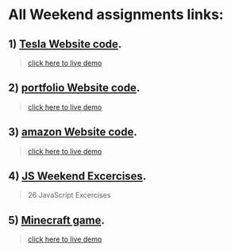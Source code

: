 # All Weekend assignments links:

## 1) <a href="https://github.com/gurelbs/BOOTCAMP/tree/main/Weekend-assignments/Tesla_Website_1">Tesla Website code</a>.
> <a href="https://gurelbs.github.io/tesla/">click here to live demo</a>

## 2) <a href="https://github.com/gurelbs/BOOTCAMP/tree/main/Weekend-assignments/portfolio">portfolio Website code</a>.
> <a href="https://gurel.cf/">click here to live demo</a>

## 3) <a href="https://github.com/gurelbs/abazon">amazon Website code</a>.
> <a href="https://abazon.cf/">click here to live demo</a>
## 4) <a href="https://github.com/gurelbs/BOOTCAMP/tree/main/Weekend-assignments/JS-Weekend-Excercises">JS Weekend Excercises</a>.
> 26 JavaScript Excercises 
## 5) <a href="https://github.com/gurelbs/minecraft">Minecraft game</a>.
> <a href="https://minecrafti.cf/">click here to live demo</a>

